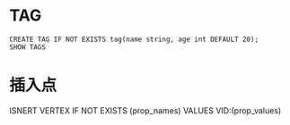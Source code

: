 # TAG
```
CREATE TAG IF NOT EXISTS tag(name string, age int DEFAULT 20);
SHOW TAGS
```

# 

# 插入点
ISNERT VERTEX IF NOT EXISTS <tag> (prop_names) VALUES VID:(prop_values)